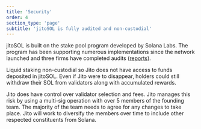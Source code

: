 ```yaml
---
title: 'Security'
order: 4
section_type: 'page'
subtitle: 'jitoSOL is fully audited and non-custodial'
---
```



jitoSOL is built on the stake pool program developed by Solana Labs. The program has been supporting numerous implementations since the network launched and three firms have completed audits ([reports](https://spl.solana.com/stake-pool#security-audits)).

Liquid staking non-custodial so Jito does not have access to funds deposited in jitoSOL. Even if Jito were to disappear, holders could still withdraw their SOL from validators along with accumulated rewards.

Jito does have control over validator selection and fees. Jito manages this risk by using a multi-sig operation with over 5 members of the founding team. The majority of the team needs to agree for any changes to take place. Jito will work to diversify the members over time to include other respected constituents from Solana.

